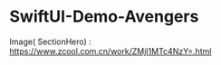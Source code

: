 # SwiftUI-Demo-Avengers



Image( SectionHero)  :  https://www.zcool.com.cn/work/ZMjI1MTc4NzY=.html
